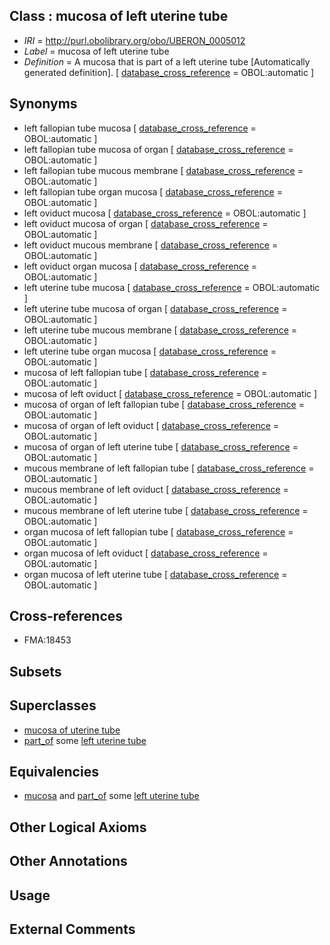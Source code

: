 
## Class : mucosa of left uterine tube

 * *IRI* = http://purl.obolibrary.org/obo/UBERON_0005012
 * *Label* = mucosa of left uterine tube
 * *Definition* = A mucosa that is part of a left uterine tube [Automatically generated definition]. [ [database_cross_reference](../../ef/oboInOwl#hasDbXref.md) = OBOL:automatic ]

## Synonyms

 * left fallopian tube mucosa [ [database_cross_reference](../../ef/oboInOwl#hasDbXref.md) = OBOL:automatic ]
 * left fallopian tube mucosa of organ [ [database_cross_reference](../../ef/oboInOwl#hasDbXref.md) = OBOL:automatic ]
 * left fallopian tube mucous membrane [ [database_cross_reference](../../ef/oboInOwl#hasDbXref.md) = OBOL:automatic ]
 * left fallopian tube organ mucosa [ [database_cross_reference](../../ef/oboInOwl#hasDbXref.md) = OBOL:automatic ]
 * left oviduct mucosa [ [database_cross_reference](../../ef/oboInOwl#hasDbXref.md) = OBOL:automatic ]
 * left oviduct mucosa of organ [ [database_cross_reference](../../ef/oboInOwl#hasDbXref.md) = OBOL:automatic ]
 * left oviduct mucous membrane [ [database_cross_reference](../../ef/oboInOwl#hasDbXref.md) = OBOL:automatic ]
 * left oviduct organ mucosa [ [database_cross_reference](../../ef/oboInOwl#hasDbXref.md) = OBOL:automatic ]
 * left uterine tube mucosa [ [database_cross_reference](../../ef/oboInOwl#hasDbXref.md) = OBOL:automatic ]
 * left uterine tube mucosa of organ [ [database_cross_reference](../../ef/oboInOwl#hasDbXref.md) = OBOL:automatic ]
 * left uterine tube mucous membrane [ [database_cross_reference](../../ef/oboInOwl#hasDbXref.md) = OBOL:automatic ]
 * left uterine tube organ mucosa [ [database_cross_reference](../../ef/oboInOwl#hasDbXref.md) = OBOL:automatic ]
 * mucosa of left fallopian tube [ [database_cross_reference](../../ef/oboInOwl#hasDbXref.md) = OBOL:automatic ]
 * mucosa of left oviduct [ [database_cross_reference](../../ef/oboInOwl#hasDbXref.md) = OBOL:automatic ]
 * mucosa of organ of left fallopian tube [ [database_cross_reference](../../ef/oboInOwl#hasDbXref.md) = OBOL:automatic ]
 * mucosa of organ of left oviduct [ [database_cross_reference](../../ef/oboInOwl#hasDbXref.md) = OBOL:automatic ]
 * mucosa of organ of left uterine tube [ [database_cross_reference](../../ef/oboInOwl#hasDbXref.md) = OBOL:automatic ]
 * mucous membrane of left fallopian tube [ [database_cross_reference](../../ef/oboInOwl#hasDbXref.md) = OBOL:automatic ]
 * mucous membrane of left oviduct [ [database_cross_reference](../../ef/oboInOwl#hasDbXref.md) = OBOL:automatic ]
 * mucous membrane of left uterine tube [ [database_cross_reference](../../ef/oboInOwl#hasDbXref.md) = OBOL:automatic ]
 * organ mucosa of left fallopian tube [ [database_cross_reference](../../ef/oboInOwl#hasDbXref.md) = OBOL:automatic ]
 * organ mucosa of left oviduct [ [database_cross_reference](../../ef/oboInOwl#hasDbXref.md) = OBOL:automatic ]
 * organ mucosa of left uterine tube [ [database_cross_reference](../../ef/oboInOwl#hasDbXref.md) = OBOL:automatic ]

## Cross-references

 * FMA:18453

## Subsets


## Superclasses

 * [mucosa of uterine tube](../../UBERON/48/UBERON_0005048.md)
 * [part_of](../../BFO/50/BFO_0000050.md) some [left uterine tube](../../UBERON/03/UBERON_0001303.md)

## Equivalencies

 * [mucosa](../../UBERON/44/UBERON_0000344.md) and [part_of](../../BFO/50/BFO_0000050.md) some [left uterine tube](../../UBERON/03/UBERON_0001303.md)

## Other Logical Axioms


## Other Annotations


## Usage


## External Comments

